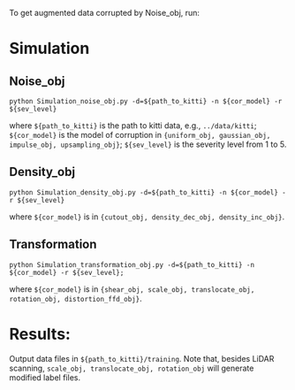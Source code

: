 To get augmented data corrupted by Noise_obj, run:

# Simulation

## Noise_obj
```
python Simulation_noise_obj.py -d=${path_to_kitti} -n ${cor_model} -r ${sev_level}
```
where `${path_to_kitti}` is the path to kitti data, e.g., `../data/kitti`; `${cor_model}` is the model of corruption in `{uniform_obj, gaussian_obj, impulse_obj, upsampling_obj}`; `${sev_level}` is the severity level from 1 to 5.

## Density_obj
```
python Simulation_density_obj.py -d=${path_to_kitti} -n ${cor_model} -r ${sev_level}
```
where `${cor_model}` is in `{cutout_obj, density_dec_obj, density_inc_obj}`.

## Transformation
```
python Simulation_transformation_obj.py -d=${path_to_kitti} -n ${cor_model} -r ${sev_level};
```
where `${cor_model}` is in `{shear_obj, scale_obj, translocate_obj, rotation_obj, distortion_ffd_obj}`.

# Results:
Output data files in `${path_to_kitti}/training`. Note that, besides LiDAR scanning, `scale_obj, translocate_obj, rotation_obj` will generate modified label files.

